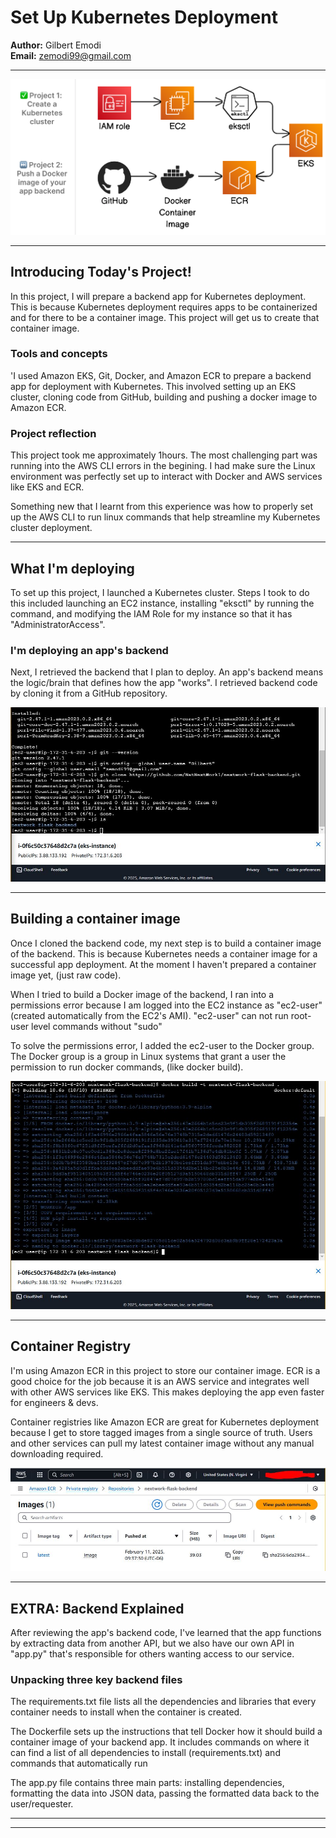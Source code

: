 # Set Up Kubernetes Deployment

**Author:** Gilbert Emodi  
**Email:** zemodi99@gmail.com

---

![Image](https://github.com/GilbertEmodi/Set-Up-Kubernetes-Deployment-part2-/blob/main/eks2-architecture-complete.png)

---

## Introducing Today's Project!

In this project, I will prepare a backend app for Kubernetes deployment. This is because Kubernetes deployment requires apps to be containerized and for there to be a container image. This project will get us to create that container image.

### Tools and concepts

'I used Amazon EKS, Git, Docker, and Amazon ECR to prepare a backend app for deployment with Kubernetes. This involved setting up an EKS cluster, cloning code from GitHub, building and pushing a docker image to Amazon ECR.

### Project reflection

This project took me approximately 1hours. The most challenging part was running into the AWS CLI errors in the begining. I had make sure the Linux environment was perfectly set up to interact with Docker and AWS services like EKS and ECR.

Something new that I learnt from this experience was how to properly set up the AWS CLI to run linux commands that help streamline my Kubernetes cluster deployment.

---

## What I'm deploying

To set up this project, I launched a Kubernetes cluster. Steps I took to do this included launching an EC2 instance, installing "eksctl" by running the command, and modifying the IAM Role for my instance so that it has "AdministratorAccess". 

### I'm deploying an app's backend

Next, I retrieved the backend that I plan to deploy. An app's backend means the logic/brain that defines how the app "works". I retrieved backend code by cloning it from a GitHub repository.

![Image](https://github.com/GilbertEmodi/Set-Up-Kubernetes-Deployment-part2-/blob/main/1-Backend%20Cloned.JPG)

---

## Building a container image

Once I cloned the backend code, my next step is to build a container image of the backend. This is because Kubernetes needs a container image for a successful app deployment. At the moment I haven't prepared a container image yet, (just raw code).

When I tried to build a Docker image of the backend, I ran into a permissions error because I am logged into the EC2 instance as "ec2-user" (created automatically from the EC2's AMI). "ec2-user" can not run root-user level commands without "sudo"

To solve the permissions error, I added the ec2-user to the Docker group. The Docker group is a group in Linux systems that grant a user the permission to run docker commands, (like docker build).

![Image](https://github.com/GilbertEmodi/Set-Up-Kubernetes-Deployment-part2-/blob/main/2-Docker%20Image%20Building.JPG)

---

## Container Registry

I'm using Amazon ECR in this project to store our container image. ECR is a good choice for the job because it is an AWS service and integrates well with other AWS services like EKS. This makes deploying the app even faster for engineers & devs.

Container registries like Amazon ECR are great for Kubernetes deployment because I get to store tagged images from a single source of truth. Users and other services can pull my latest container image without any manual downloading required.

![Image](https://github.com/GilbertEmodi/Set-Up-Kubernetes-Deployment-part2-/blob/main/3-ECR%20Repository.JPG)

---

## EXTRA: Backend Explained

After reviewing the app's backend code, I've learned that the app functions by extracting data from another API, but we also have our own API in "app.py" that's responsible for others wanting access to our service.

### Unpacking three key backend files

The requirements.txt file lists all the dependencies and libraries that every container needs to install when the container is created.

The Dockerfile sets up the instructions that tell Docker how it should build a container image of your backend app. It includes commands on where it can find a list of all dependencies to install (requirements.txt) and commands that automatically run

The app.py file contains three main parts: installing dependencies, formatting the data into JSON data, passing the formatted data back to the user/requester.

---

---
